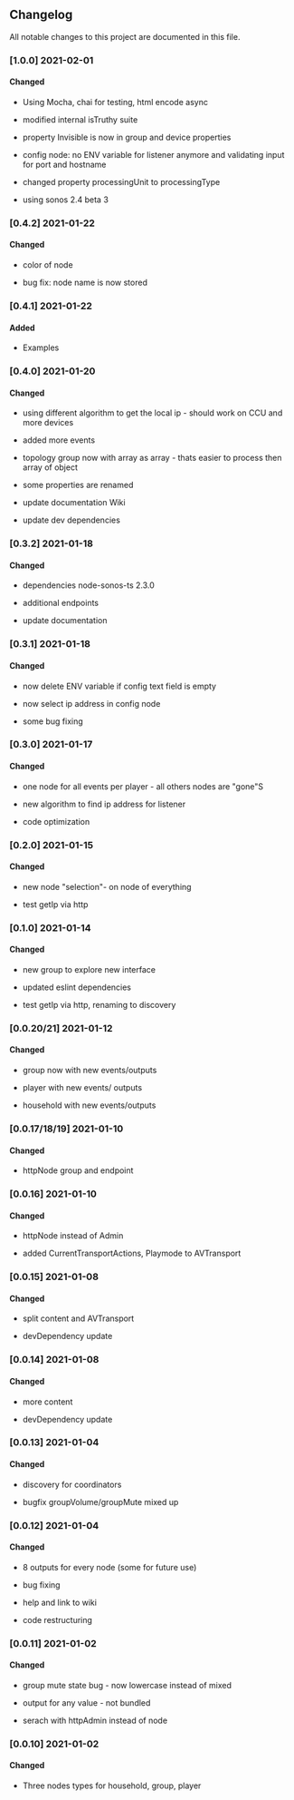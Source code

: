## Changelog

All notable changes to this project are documented in this file.

### [1.0.0] 2021-02-01

#### Changed

- Using Mocha, chai for testing, html encode async

- modified internal isTruthy suite

- property Invisible is now in group and device properties

- config node: no ENV variable for listener anymore and validating input for port and hostname

- changed property processingUnit to processingType

- using sonos 2.4 beta 3

### [0.4.2] 2021-01-22

#### Changed

- color of node

- bug fix: node name is now stored

### [0.4.1] 2021-01-22

#### Added

- Examples

### [0.4.0] 2021-01-20

#### Changed

- using different algorithm to get the local ip - should work on CCU and more devices

- added more events

- topology group now with array as array - thats easier to process then array of object

- some properties are renamed

- update documentation Wiki

- update dev dependencies

### [0.3.2] 2021-01-18

#### Changed

- dependencies node-sonos-ts 2.3.0

- additional endpoints

- update documentation

### [0.3.1] 2021-01-18

#### Changed

- now delete ENV variable if config text field is empty

- now select ip address in config node

- some bug fixing

### [0.3.0] 2021-01-17

#### Changed

- one node for all events per player - all others nodes are "gone"S

- new algorithm to find ip address for listener

- code optimization

### [0.2.0] 2021-01-15

#### Changed

- new node "selection"- on node of everything

- test getIp via http

### [0.1.0] 2021-01-14

#### Changed

- new group to explore new interface

- updated eslint dependencies

- test getIp via http, renaming to discovery

### [0.0.20/21] 2021-01-12

#### Changed

- group now with new events/outputs

- player with new events/ outputs

- household with new events/outputs

### [0.0.17/18/19] 2021-01-10

#### Changed

- httpNode group and endpoint

### [0.0.16] 2021-01-10

#### Changed

- httpNode instead of Admin

- added CurrentTransportActions, Playmode to AVTransport

### [0.0.15] 2021-01-08

#### Changed

- split content and AVTransport

- devDependency update

### [0.0.14] 2021-01-08

#### Changed

- more content

- devDependency update

### [0.0.13] 2021-01-04

#### Changed

- discovery for coordinators

- bugfix groupVolume/groupMute mixed up

### [0.0.12] 2021-01-04

#### Changed

- 8 outputs for every node (some for future use)

- bug fixing

- help and link to wiki

- code restructuring

### [0.0.11] 2021-01-02

#### Changed

- group mute state bug - now lowercase instead of mixed

- output for any value - not bundled

- serach with httpAdmin instead of node

### [0.0.10] 2021-01-02

#### Changed

- Three nodes types for household, group, player
